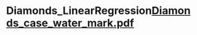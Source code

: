 # Diamonds_LinearRegression[Diamonds_case_water_mark.pdf](https://github.com/MallaShravya/Diamonds_LinearRegression/files/10016722/Diamonds_case_water_mark.pdf)
